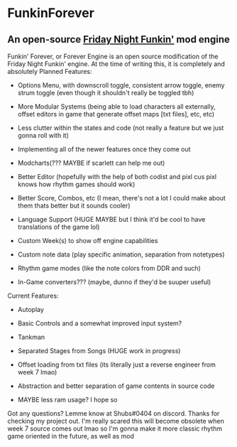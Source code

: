 # FunkinForever
An open-source [Friday Night Funkin'](https://github.com/ninjamuffin99/Funkin) mod engine
----------------------------------------------
Funkin' Forever, or Forever Engine is an open source modification of the Friday Night Funkin' engine. At the time of writing this, it is completely and absolutely 
Planned Features:

 * Options Menu, with downscroll toggle, consistent arrow toggle, enemy strum toggle (even though it shouldn't really be toggled tbh)
  
 * More Modular Systems (being able to load characters all externally, offset editors in game that generate offset maps [txt files], etc, etc)
  
 * Less clutter within the states and code (not really a feature but we just gonna roll with it)
  
 * Implementing all of the newer features once they come out
  
 * Modcharts(??? MAYBE if scarlett can help me out)
  
 * Better Editor (hopefully with the help of both codist and pixl cus pixl knows how rhythm games should work)
  
 * Better Score, Combos, etc (I mean, there's not a lot I could make about them thats better but it sounds cooler)
 
 * Language Support (HUGE MAYBE but I think it'd be cool to have translations of the game lol)
 
 * Custom Week(s) to show off engine capabilities
 
 * Custom note data (play specific animation, separation from notetypes)
 
 * Rhythm game modes (like the note colors from DDR and such)
 
 * In-Game converters??? (maybe, dunno if they'd be suuper useful)
  
Current Features:
  
  * Autoplay
  
  * Basic Controls and a somewhat improved input system?
  
  * Tankman
  
  * Separated Stages from Songs (HUGE work in progress)
  
  * Offset loading from txt files (its literally just a reverse engineer from week 7 lmao)
  
  * Abstraction and better separation of game contents in source code
  * MAYBE less ram usage? I hope so
  
Got any questions? Lemme know at Shubs#0404 on discord. Thanks for checking my project out.
I'm really scared this will become obsolete when week 7 source comes out lmao so I'm gonna make it more classic rhythm game oriented in the future, as well as mod 

